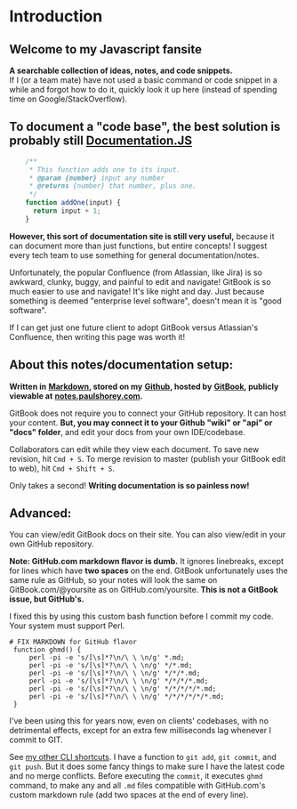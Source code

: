 # Introduction

## Welcome to my Javascript fansite

**A searchable collection of ideas, notes, and code snippets.**  
If I \(or a team mate\) have not used a basic command or code snippet in a while and forgot how to do it, quickly look it up here \(instead of spending time on Google/StackOverflow\).

## To document a "code base", the best solution is probably still [Documentation.JS](https://github.com/documentationjs/documentation/blob/master/docs/GETTING_STARTED.md)

```javascript
    /**  
     * This function adds one to its input.  
     * @param {number} input any number  
     * @returns {number} that number, plus one.  
     */  
    function addOne(input) {  
      return input + 1;  
    }
```

**However, this sort of documentation site is still very useful,** because it can document more than just functions, but entire concepts! I suggest every tech team to use something for general documentation/notes.

Unfortunately, the popular Confluence \(from Atlassian, like Jira\) is so awkward, clunky, buggy, and painful to edit and navigate! GitBook is so much easier to use and navigate! It's like night and day. Just because something is deemed "enterprise level software", doesn't mean it is "good software".

If I can get just one future client to adopt GitBook versus Atlassian's Confluence, then writing this page was worth it!

## About this notes/documentation setup:

**Written in** [**Markdown**](https://dillinger.io/)**, stored on my** [**Github**](https://github.com/paulshorey/notes)**, hosted by** [**GitBook**](https://www.gitbook.com/)**, publicly viewable at** [**notes.paulshorey.com**](https://notes.paulshorey.com)**.**

GitBook does not require you to connect your GitHub repository. It can host your content. **But, you may connect it to your Github "wiki" or "api" or "docs" folder**, and edit your docs from your own IDE/codebase.

Collaborators can edit while they view each document. To save new revision, hit `Cmd + S`. To merge revision to master \(publish your GitBook edit to web\), hit `Cmd + Shift + S`. 

Only takes a second! **Writing documentation is so painless now!**

## Advanced:

You can view/edit GitBook docs on their site. You can also view/edit in your own GitHub repository.

**Note: GitHub.com markdown flavor is dumb.** It ignores linebreaks, except for lines which have **two spaces** on the end. GitBook unfortunately uses the same rule as GitHub, so your notes will look the same on GitBook.com/@yoursite as on GitHub.com/yoursite. **This is not a GitBook issue, but GitHub's.**

I fixed this by using this custom bash function before I commit my code. Your system must support Perl.

```text
# FIX MARKDOWN for GitHub flavor  
 function ghmd() {  
     perl -pi -e 's/[\s]*?\n/\ \ \n/g' *.md;  
     perl -pi -e 's/[\s]*?\n/\ \ \n/g' */*.md;  
     perl -pi -e 's/[\s]*?\n/\ \ \n/g' */*/*.md;  
     perl -pi -e 's/[\s]*?\n/\ \ \n/g' */*/*/*.md;  
     perl -pi -e 's/[\s]*?\n/\ \ \n/g' */*/*/*/*.md;  
     perl -pi -e 's/[\s]*?\n/\ \ \n/g' */*/*/*/*/*.md;  
 }
```

I've been using this for years now, even on clients' codebases, with no detrimental effects, except for an extra few milliseconds lag whenever I commit to GIT.

See [my other CLI shortcuts](http://paulshorey.com/files/.aliases.sh). I have a function to `git add`, `git commit`, and `git push`. But it does some fancy things to make sure I have the latest code and no merge conflicts. Before executing the `commit`, it executes `ghmd` command, to make any and all `.md` files compatible with GitHub.com's custom markdown rule \(add two spaces at the end of every line\).

